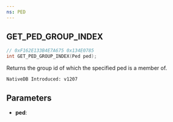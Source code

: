 ```yaml
---
ns: PED
---
```

## GET_PED_GROUP_INDEX

```c
// 0xF162E133B4E7A675 0x134E0785
int GET_PED_GROUP_INDEX(Ped ped);
```

Returns the group id of which the specified ped is a member of.

```
NativeDB Introduced: v1207
```

## Parameters
* **ped**:
